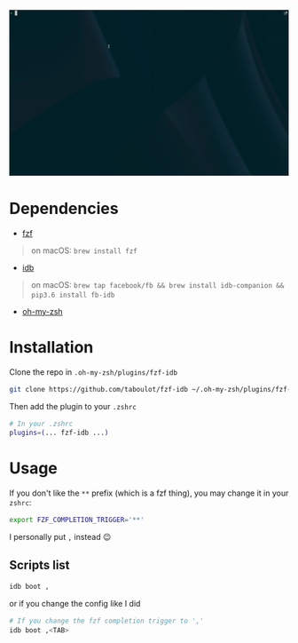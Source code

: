 ![Example usage](https://raw.githubusercontent.com/taboulot/fzf-idb/master/example.gif)

# Dependencies

- [fzf](https://github.com/junegunn/fzf)

> on macOS: `brew install fzf`

- [idb](https://stedolan.github.io/jq/)

> on macOS: `brew tap facebook/fb && brew install idb-companion && pip3.6 install fb-idb`

- [oh-my-zsh](https://github.com/robbyrussell/oh-my-zsh)

# Installation

Clone the repo in `.oh-my-zsh/plugins/fzf-idb`

```bash
git clone https://github.com/taboulot/fzf-idb ~/.oh-my-zsh/plugins/fzf-idb
```

Then add the plugin to your `.zshrc`

```bash
# In your .zshrc
plugins=(... fzf-idb ...)
```

# Usage

If you don't like the `**` prefix (which is a fzf thing), you may change it in your `zshrc`:

```bash
export FZF_COMPLETION_TRIGGER='**'
```

I personally put `,` instead :wink:

## Scripts list

```bash
idb boot ,
```

or if you change the config like I did

```bash
# If you change the fzf completion trigger to ','
idb boot ,<TAB>
```
